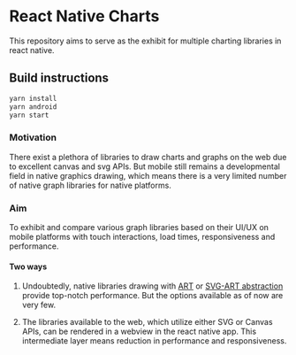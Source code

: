 # React Native Charts

This repository aims to serve as the exhibit for multiple charting libraries in react native.

## Build instructions

```bash
yarn install
yarn android
yarn start
```

### Motivation

There exist a plethora of libraries to draw charts and graphs on the web due to excellent canvas and svg APIs.
But mobile still remains a developmental field in native graphics drawing, which means there is a very limited number of native graph libraries for native platforms.

### Aim

To exhibit and compare various graph libraries based on their UI/UX on mobile platforms with touch interactions, load times, responsiveness and performance.

#### Two ways

1. Undoubtedly, native libraries drawing with [ART](https://github.com/react-native-community/art) or [SVG-ART abstraction](https://github.com/react-native-community/react-native-svg) provide top-notch performance.
But the options available as of now are very few.

2. The libraries available to the web, which utilize either SVG or Canvas APIs, can be rendered in a webview in the react native app. This intermediate layer means reduction in performance and responsiveness.
